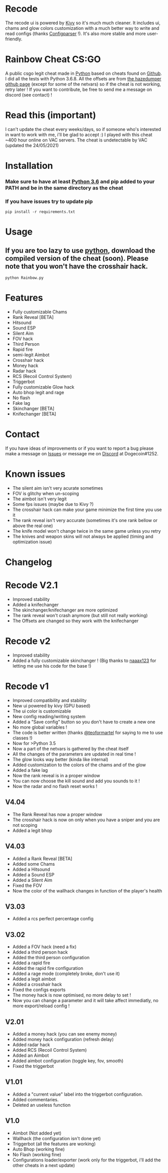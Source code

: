 # Recode
The recode ui is powered by [Kivy](https://kivy.org/doc/stable/api-kivy.modules.html) so it's much much cleaner.
It includes ui, chams and glow colors customization with a much better way to write and read configs (thanks [Configparser](https://docs.python.org/3/library/configparser.html) !).
It's also more stable and more user-friendly.

# Rainbow Cheat CS:GO
A public csgo legit cheat made in [Python](https://www.python.org/) based on cheats found on [Github](https://github.com).
I did all the tests with Python 3.6.8.
All the offsets are from [the hazedumper github page](https://github.com/frk1/hazedumper) (except for some of the netvars) so if the cheat is not working, retry later !
If you want to contribute, be free to send me a message on discord (see contact) !

# Read this (important)
I can't update the cheat every weeks/days, so if someone who's interested in want to work with me, i'll be glad to accept :)
I played with this cheat ~400 hour online on VAC servers.
The cheat is undetectable by VAC (updated the 24/05/2021)

# Installation
### Make sure to have at least [Python 3.6](https://www.python.org/downloads/release/python-360/) and pip added to your PATH and be in the same directory as the cheat
### If you have issues try to update pip
```
pip install -r requirements.txt
```

# Usage
## If you are too lazy to use [python](https://www.python.org/downloads/release/python-360/), download the compiled version of the cheat (soon). Please note that you won't have the crosshair hack.
```
python Rainbow.py
```

# Features
* Fully customizable Chams
* Rank Reveal [BETA]
* Hitsound
* Sound ESP
* Silent Aim
* FOV hack
* Third Person
* Rapid fire
* semi-legit Aimbot
* Crosshair hack
* Money hack
* Radar hack
* RCS (Recoil Control System)
* Triggerbot
* Fully customizable Glow hack
* Auto bhop legit and rage
* No flash
* Fake lag
* Skinchanger [BETA]
* Knifechanger [BETA]

# Contact
If you have ideas of improvements or if you want to report a bug please make a message on [Issues](https://github.com/ALittlePatate/Rainbow-v2/issues) or message me on [Discord](https://discord.com/) at Dogecoin#1252.

# Known issues
* The silent aim isn't very acurate sometimes
* FOV is glitchy when un-scoping
* The aimbot isn't very legit
* Some fps issues (maybe due to Kivy ?)
* The crosshair hack can make your game minimize the first time you use it
* The rank reveal isn't very accurate (sometimes it's one rank bellow or above the real one)
* The knife model won't change twice in the same game unless you retry
* The knives and weapon skins will not always be applied (timing and optimization issue)

# Changelog
# Recode V2.1
* Improved stability
* Added a knifechanger
* The skinchanger/knifechanger are more optimized
* The rank reveal won't crash anymore (but still not really working)
* The Offsets are changed so they work with the knifechanger

# Recode v2
* Improved stability
* Added a fully customizable skinchanger ! (Big thanks to [naaax123](3https://github.com/naaax123) for letting me use his code for the base !)

# Recode v1
* Improved compatibility and stability
* New ui powered by kivy (GPU based)
* The ui color is customizable
* New config reading/writing system
* Added a "Save config" button so you don't have to create a new one
* No more global variables !
* The code is better written (thanks [@teoformartel](https://github.com/teoformartel) for saying to me to use classes !)
* Now for >Python 3.5
* Now a part of the netvars is gathered by the cheat itself
* All the changes of the parameters are updated in real time !
* The glow looks way better (kinda like internal)
* Added customization to the colors of the chams and of the glow
* Added a fake lag
* Now the rank reveal is in a proper window
* You can now choose the kill sound and add you sounds to it !
* Now the radar and no flash reset works !



## V4.04
* The Rank Reveal has now a proper window
* The crosshair hack is now on only when you have a sniper and you are not scoping
* Added a legit bhop

## V4.03
* Added a Rank Reveal [BETA]
* Added some Chams
* Added a Hitsound
* Added a Sound ESP
* Added a Silent Aim
* Fixed the FOV
* Now the color of the wallhack changes in function of the player's health

## V3.03
* Added a rcs perfect percentage config

## V3.02
* Added a FOV hack (need a fix)
* Added a third person hack
* Added the third person configuration
* Added a rapid fire
* Added the rapid fire configuration
* Added a rage mode (completely broke, don't use it)
* Added a legit aimbot
* Added a crosshair hack
* Fixed the configs exports
* The money hack is now optimised, no more delay to set !
* Now you can change a parameter and it will take affect immediatly, no more export/reload config !

## V2.01
* Added a money hack (you can see enemy money)
* Added money hack configuration (refresh delay)
* Added radar hack
* Added RCS (Recoil Control System)
* Added an Aimbot
* Added aimbot configuration (toggle key, fov, smooth)
* Fixed the triggerbot

## V1.01
* Added a "current value" label into the triggerbot configuration.
* Added commentaries.
* Deleted an useless function

## V1.0
* Aimbot (Not added yet)
* Wallhack (the configuration isn't done yet)
* Triggerbot (all the features are working)
* Auto Bhop (working fine)
* No Flash (working fine)
* Configurations loader/exporter (work only for the triggerbot, i'll add the other cheats in a next update)
